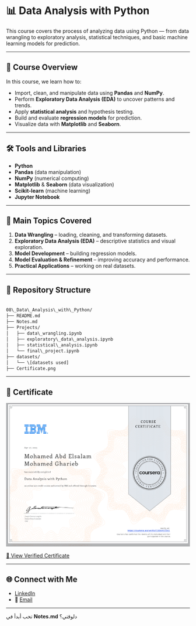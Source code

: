 # 📊 Data Analysis with Python

This course covers the process of analyzing data using Python — from data wrangling to exploratory analysis, statistical techniques, and basic machine learning models for prediction.

---

## 🎯 Course Overview

In this course, we learn how to:
- Import, clean, and manipulate data using **Pandas** and **NumPy**.
- Perform **Exploratory Data Analysis (EDA)** to uncover patterns and trends.
- Apply **statistical analysis** and hypothesis testing.
- Build and evaluate **regression models** for prediction.
- Visualize data with **Matplotlib** and **Seaborn**.

---

## 🛠️ Tools and Libraries

- **Python**
- **Pandas** (data manipulation)
- **NumPy** (numerical computing)
- **Matplotlib** & **Seaborn** (data visualization)
- **Scikit-learn** (machine learning)
- **Jupyter Notebook**

---

## 📌 Main Topics Covered

1. **Data Wrangling** – loading, cleaning, and transforming datasets.
2. **Exploratory Data Analysis (EDA)** – descriptive statistics and visual exploration.
3. **Model Development** – building regression models.
4. **Model Evaluation & Refinement** – improving accuracy and performance.
5. **Practical Applications** – working on real datasets.

---

## 📂 Repository Structure

```

08\_Data\_Analysis\_with\_Python/
├── README.md
├── Notes.md
├── Projects/
│   ├── data\_wrangling.ipynb
│   ├── exploratory\_data\_analysis.ipynb
│   ├── statistical\_analysis.ipynb
│   └── final\_project.ipynb
├── datasets/
│   └── \[datasets used]
├── Certificate.png

```

---

## 📜 Certificate

![Data Analysis with Python Certificate](./Certificate.png)

[🔗 View Verified Certificate](https://coursera.org/share/YOUR_CERTIFICATE_LINK)

---

## 🌐 Connect with Me

- [LinkedIn](https://www.linkedin.com/in/mohamed-a-gharieb/)
- 📧 [Email](mailto:mo4u2030@gmail.com)

---
تحب أبدأ في **Notes.md** دلوقتي؟


